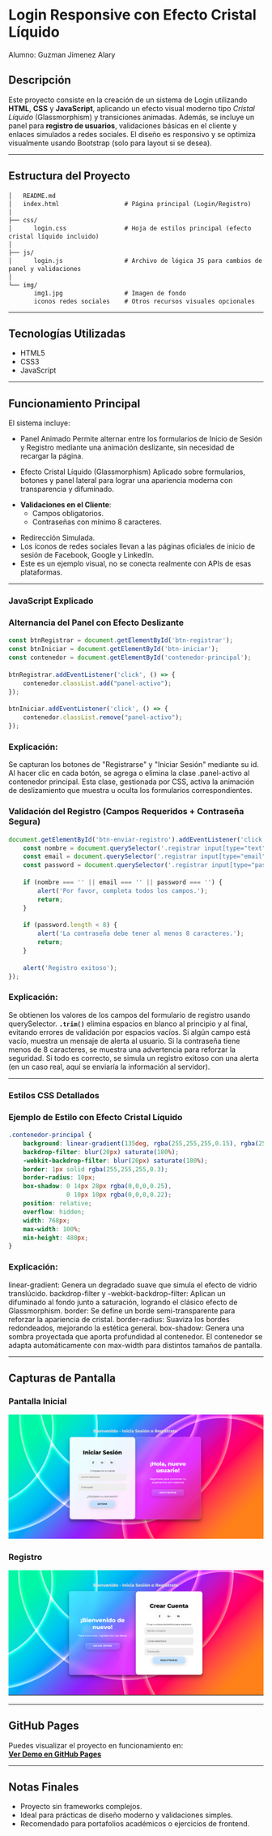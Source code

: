 
# Login Responsive con Efecto Cristal Líquido 

Alumno: Guzman Jimenez Alary

## Descripción

Este proyecto consiste en la creación de un sistema de Login utilizando **HTML**, **CSS** y **JavaScript**, aplicando un efecto visual moderno tipo *Cristal Líquido* (Glassmorphism) y transiciones animadas. Además, se incluye un panel para **registro de usuarios**, validaciones básicas en el cliente y enlaces simulados a redes sociales. El diseño es responsivo y se optimiza visualmente usando Bootstrap (solo para layout si se desea).

---

## Estructura del Proyecto

```
│   README.md
│   index.html                  # Página principal (Login/Registro)
│
├── css/
│      login.css                # Hoja de estilos principal (efecto cristal líquido incluido)
│
├── js/
│      login.js                 # Archivo de lógica JS para cambios de panel y validaciones
│
└── img/
       img1.jpg                 # Imagen de fondo
       iconos redes sociales    # Otros recursos visuales opcionales
```

---

## Tecnologías Utilizadas

* HTML5  
* CSS3  
* JavaScript  

---

## Funcionamiento Principal
El sistema incluye:

* Panel Animado
Permite alternar entre los formularios de Inicio de Sesión y Registro mediante una animación deslizante, sin necesidad de recargar la página.

* Efecto Cristal Líquido (Glassmorphism)
Aplicado sobre formularios, botones y panel lateral para lograr una apariencia moderna con transparencia y difuminado.

- **Validaciones en el Cliente**:
  - Campos obligatorios.
  - Contraseñas con mínimo 8 caracteres.
* Redirección Simulada.
* Los íconos de redes sociales llevan a las páginas oficiales de inicio de sesión de Facebook, Google y LinkedIn.
* Este es un ejemplo visual, no se conecta realmente con APIs de esas plataformas.

---

### **JavaScript Explicado**

### Alternancia del Panel con Efecto Deslizante
```js
const btnRegistrar = document.getElementById('btn-registrar');
const btnIniciar = document.getElementById('btn-iniciar');
const contenedor = document.getElementById('contenedor-principal');

btnRegistrar.addEventListener('click', () => {
    contenedor.classList.add("panel-activo");
});

btnIniciar.addEventListener('click', () => {
    contenedor.classList.remove("panel-activo");
});
```
### Explicación:

Se capturan los botones de "Registrarse" y "Iniciar Sesión" mediante su id.
Al hacer clic en cada botón, se agrega o elimina la clase .panel-activo al contenedor principal.
Esta clase, gestionada por CSS, activa la animación de deslizamiento que muestra u oculta los formularios correspondientes.

### Validación del Registro (Campos Requeridos + Contraseña Segura)
```js
document.getElementById('btn-enviar-registro').addEventListener('click', () => {
    const nombre = document.querySelector('.registrar input[type="text"]').value.trim();
    const email = document.querySelector('.registrar input[type="email"]').value.trim();
    const password = document.querySelector('.registrar input[type="password"]').value.trim();

    if (nombre === '' || email === '' || password === '') {
        alert('Por favor, completa todos los campos.');
        return;
    }

    if (password.length < 8) {
        alert('La contraseña debe tener al menos 8 caracteres.');
        return;
    }

    alert('Registro exitoso');
});
```
### Explicación:
Se obtienen los valores de los campos del formulario de registro usando querySelector.
**`.trim()`** elimina espacios en blanco al principio y al final, evitando errores de validación por espacios vacíos.
Si algún campo está vacío, muestra un mensaje de alerta al usuario.
Si la contraseña tiene menos de 8 caracteres, se muestra una advertencia para reforzar la seguridad.
Si todo es correcto, se simula un registro exitoso con una alerta (en un caso real, aquí se enviaría la información al servidor).

---

### **Estilos CSS Detallados**

### Ejemplo de Estilo con Efecto Cristal Líquido
```css
.contenedor-principal {
    background: linear-gradient(135deg, rgba(255,255,255,0.15), rgba(255,255,255,0.05));
    backdrop-filter: blur(20px) saturate(180%);
    -webkit-backdrop-filter: blur(20px) saturate(180%);
    border: 1px solid rgba(255,255,255,0.3);
    border-radius: 10px;
    box-shadow: 0 14px 28px rgba(0,0,0,0.25),
                0 10px 10px rgba(0,0,0,0.22);
    position: relative;
    overflow: hidden;
    width: 768px;
    max-width: 100%;
    min-height: 480px;
}
```
### Explicación:
linear-gradient: Genera un degradado suave que simula el efecto de vidrio translúcido.
backdrop-filter y -webkit-backdrop-filter: Aplican un difuminado al fondo junto a saturación, logrando el clásico efecto de Glassmorphism.
border: Se define un borde semi-transparente para reforzar la apariencia de cristal.
border-radius: Suaviza los bordes redondeados, mejorando la estética general.
box-shadow: Genera una sombra proyectada que aporta profundidad al contenedor.
El contenedor se adapta automáticamente con max-width para distintos tamaños de pantalla.

---

## Capturas de Pantalla

### Pantalla Inicial

![Login](capturas/captura1.png)

### Registro

![Registro](capturas/captura2.png)

---

## GitHub Pages

Puedes visualizar el proyecto en funcionamiento en:  
**[Ver Demo en GitHub Pages](https://alaryguzman.github.io/Login/)**

---

## Notas Finales

* Proyecto sin frameworks complejos.  
* Ideal para prácticas de diseño moderno y validaciones simples.  
* Recomendado para portafolios académicos o ejercicios de frontend.  
